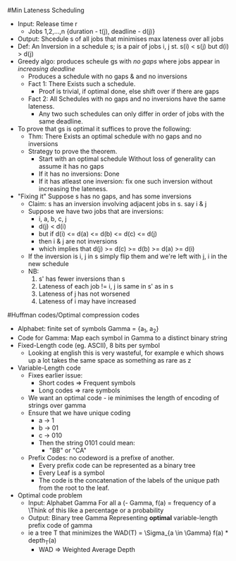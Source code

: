 #Min Lateness Scheduling
* Input: Release time r
	* Jobs 1,2,...,n {duration - t(j), deadline - d(j)}
* Output: Shcedule s of all jobs that minimises max lateness over all jobs
* Def: An Inversion in a schedule s; is a pair of jobs i, j st. s(i) < s(j)
  but d(i) > d(j)
* Greedy algo: produces scheule gs with *no gaps* where jobs appear in
  *increasing deadline*
	* Produces a schedule with no gaps & and no inversions
	* Fact 1: There Exists such a schedule.
		* Proof is trivial, if optimal done, else shift over if there are gaps
	* Fact 2: All Schedules with no gaps and no inversions have the same
	  lateness.
		* Any two such schedules can only differ in order of jobs with the same
		  deadline.
* To prove that gs is optimal it suffices to prove the following:
	* Thm: There Exists an optimal schedule with no gaps and no inversions
	* Strategy to prove the theorem.
		* Start with an optimal schedule Without loss of generality can assume
		  it has no gaps
		* If it has no inversions: Done
		* If it has atleast one inversion: fix one such inversion without
		  increasing the lateness.
* "Fixing it" Suppose s has no gaps, and has some inversions
	* Claim: s has an inversion involving adjacent jobs in s. say i & j
	* Suppose we have two jobs that are inversions:
		* i, a, b, c, j
		* d(j) < d(i)
		* but if d(i) <= d(a) <= d(b) <= d(c) <= d(j)
		* then i & j are not inversions
		* which implies that d(j) >= d(c) >= d(b) >= d(a) >= d(i)
	* If the inversion is i, j in s simply flip them and we're left with j, i in
	  the new schedule
	* NB:
		1. s' has fewer inversions than s
		2. Lateness of each job != i, j is same in s' as in s
		3. Lateness of j has not worsened
		4. Lateness of i may have increased

#Huffman codes/Optimal compression codes
* Alphabet: finite set of symbols Gamma = {a<sub>1</sub>, a<sub>2</sub>}
* Code for Gamma: Map each symbol in Gamma to a distinct binary string
* Fixed-Length code (eg. ASCII), 8 bits per symbol
	* Looking at english this is very wasteful, for example e which shows up a
	  lot takes the same space as something as rare as z
* Variable-Length code
	* Fixes earlier issue:
		* Short codes => Frequent symbols
		* Long codes => rare symbols
	* We want an optimal code - ie minimises the length of encoding of strings
	  over gamma
	* Ensure that we have unique coding
		* a -> 1
		* b -> 01
		* c -> 010
		* Then the string 0101 could mean:
			* "BB" or "CA"
	* Prefix Codes: no codeword is a prefixe of another.
		* Every prefix code can be represented as a binary tree
		* Every Leaf is a symbol
		* The code is the concatenation of the labels of the unique path from
		  the root to the leaf.
* Optimal code problem
	* Input: Alphabet Gamma
	  For all a (- Gamma, f(a) = frequency of a \\Think of this like a
	  percentage or a probability
	* Output: Binary tree Gamma Representing **optimal** variable-length prefix
	  code of gamma
	* ie a tree T that minimizes the WAD(T) = \Sigma_{a \in \Gamma} f(a) *
	  depth<sub>T</sub>(a)
		* WAD => Weighted Average Depth

